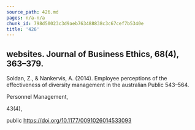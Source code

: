 ```yaml
---
source_path: 426.md
pages: n/a-n/a
chunk_id: 798d50023c3d9aeb763488838c3c67cef7b5340e
title: '426'
---
```

## websites. Journal of Business Ethics, 68(4), 363–379.

Soldan, Z., & Nankervis, A. (2014). Employee perceptions of the effectiveness of diversity management in the australian Public 543–564.

Personnel Management,

43(4),

public https://doi.org/10.1177/0091026014533093
